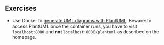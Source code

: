 
## Exercises

* Use Docker to [generate UML diagrams with PlantUML](https://plantuml.com/starting). Beware: to access PlantUML once the container runs, you have to visit `localhost:8080` and **not** `localhost:8080/plantuml` as described on the homepage.